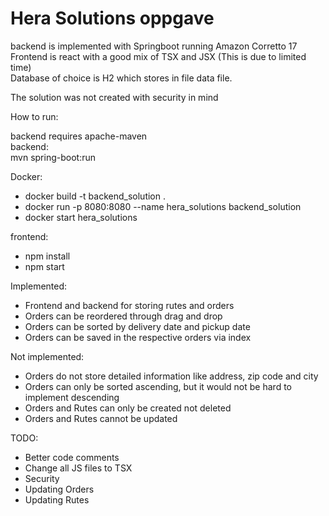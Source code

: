 
# Hera Solutions oppgave

backend is implemented with Springboot running Amazon Corretto 17  
Frontend is react with a good mix of TSX and JSX (This is due to limited time)  
Database of choice is H2 which stores in file data file.  



The solution was not created with security in mind

How to run:

backend requires apache-maven  
backend:  
mvn spring-boot:run

Docker:
* docker build -t backend_solution .
* docker run -p 8080:8080 --name hera_solutions backend_solution
* docker start hera_solutions

frontend:  
* npm install  
* npm start



Implemented: 
* Frontend and backend for storing rutes and orders
* Orders can be reordered through drag and drop
* Orders can be sorted by delivery date and pickup date
* Orders can be saved in the respective orders via index


Not implemented:
* Orders do not store detailed information like address, zip code and city
* Orders can only be sorted ascending, but it would not be hard to implement descending
* Orders and Rutes can only be created not deleted
* Orders and Rutes cannot be updated

TODO:  
* Better code comments
* Change all JS files to TSX
* Security
* Updating Orders
* Updating Rutes



